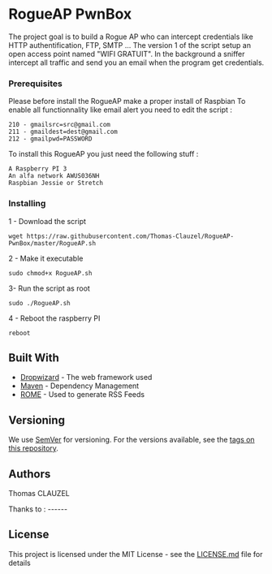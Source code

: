 # RogueAP PwnBox

The project goal is to build a Rogue AP who can intercept credentials like HTTP authentification, FTP, SMTP ...
The version 1 of the script setup an open access point named "WIFI GRATUIT". In the background a sniffer intercept all traffic and send you an email when the program get credentials.
### Prerequisites
Please before install the RogueAP make a proper install of Raspbian
To enable all functionnality like email alert you need to edit the script : 
```
210 - gmailsrc=src@gmail.com
211 - gmaildest=dest@gmail.com
212 - gmailpwd=PASSWORD
```
To install this RogueAP you just need the following stuff :
```
A Raspberry PI 3
An alfa network AWUS036NH
Raspbian Jessie or Stretch
```
### Installing

1 - Download the script

```
wget https://raw.githubusercontent.com/Thomas-Clauzel/RogueAP-PwnBox/master/RogueAP.sh
```

2 - Make it executable

```
sudo chmod+x RogueAP.sh
```
3- Run the script as root
```
sudo ./RogueAP.sh
```
4 - Reboot the raspberry PI
```
reboot
```
## Built With

* [Dropwizard](http://www.dropwizard.io/1.0.2/docs/) - The web framework used
* [Maven](https://maven.apache.org/) - Dependency Management
* [ROME](https://rometools.github.io/rome/) - Used to generate RSS Feeds

## Versioning

We use [SemVer](http://semver.org/) for versioning. For the versions available, see the [tags on this repository](https://github.com/your/project/tags). 

## Authors

Thomas CLAUZEL

Thanks to : ------

## License

This project is licensed under the MIT License - see the [LICENSE.md](LICENSE.md) file for details

